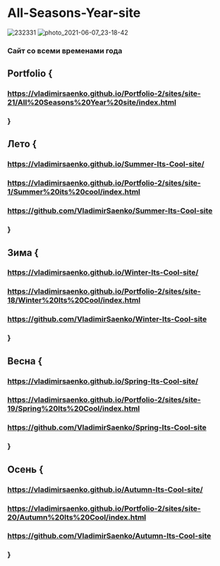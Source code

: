 # All-Seasons-Year-site
 
![232331](https://user-images.githubusercontent.com/56477695/116581733-50392480-a91d-11eb-908e-4bbd5d410b3f.png)
![photo_2021-06-07_23-18-42](https://user-images.githubusercontent.com/56477695/121087439-1f39f280-c7ed-11eb-8760-4a235df6d04f.jpg)

### Сайт со всеми временами года

## Portfolio {

### https://vladimirsaenko.github.io/Portfolio-2/sites/site-21/All%20Seasons%20Year%20site/index.html

### }

## Лето {

### https://vladimirsaenko.github.io/Summer-Its-Cool-site/

### https://vladimirsaenko.github.io/Portfolio-2/sites/site-1/Summer%20its%20cool/index.html
  
### https://github.com/VladimirSaenko/Summer-Its-Cool-site
  
### }

## Зима {

### https://vladimirsaenko.github.io/Winter-Its-Cool-site/
  
### https://vladimirsaenko.github.io/Portfolio-2/sites/site-18/Winter%20Its%20Cool/index.html
  
### https://github.com/VladimirSaenko/Winter-Its-Cool-site
  
### }

## Весна {

### https://vladimirsaenko.github.io/Spring-Its-Cool-site/
  
### https://vladimirsaenko.github.io/Portfolio-2/sites/site-19/Spring%20Its%20Cool/index.html
  
### https://github.com/VladimirSaenko/Spring-Its-Cool-site 
  
### }
  
## Осень {

### https://vladimirsaenko.github.io/Autumn-Its-Cool-site/

### https://vladimirsaenko.github.io/Portfolio-2/sites/site-20/Autumn%20Its%20Cool/index.html
  
### https://github.com/VladimirSaenko/Autumn-Its-Cool-site
  
### }
